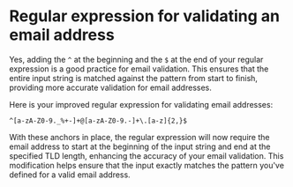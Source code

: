 # Regular expression for validating an email address 

Yes, adding the `^` at the beginning and the `$` at the end of your regular expression is a good practice for email validation. This ensures that the entire input string is matched against the pattern from start to finish, providing more accurate validation for email addresses. 

Here is your improved regular expression for validating email addresses:

```regex
^[a-zA-Z0-9._%+-]+@[a-zA-Z0-9.-]+\.[a-z]{2,}$
```

With these anchors in place, the regular expression will now require the email address to start at the beginning of the input string and end at the specified TLD length, enhancing the accuracy of your email validation. This modification helps ensure that the input exactly matches the pattern you've defined for a valid email address.